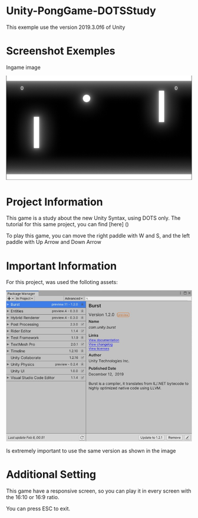 # Unity-PongGame-DOTSStudy

This exemple use the version 2019.3.0f6 of Unity

# Screenshot Exemples

Ingame image

![Image](git/pongstudy01.jpg)

# Project Information

This game is a study about the new Unity Syntax, using DOTS only. The tutorial for this same project, you can find [here] ()

To play this game, you can move the right paddle with W and S, and the left paddle with Up Arrow and Down Arrow

# Important Information

For this project, was used the folloting assets:

![Image](git/pongstudy02.jpg)

Is extremely important to use the same version as shown in the image

# Additional Setting

This game have a responsive screen, so you can play it in every screen with the 16:10 or 16:9 ratio.

You can press ESC to exit.

